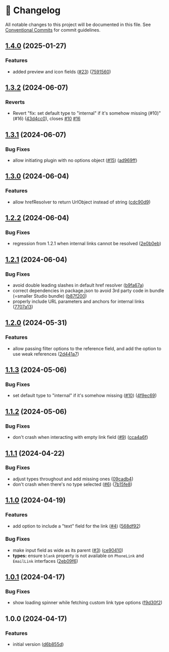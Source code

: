 <!-- markdownlint-disable --><!-- textlint-disable -->

# 📓 Changelog

All notable changes to this project will be documented in this file. See
[Conventional Commits](https://conventionalcommits.org) for commit guidelines.

## [1.4.0](https://github.com/winteragency/sanity-plugin-link-field/compare/v1.3.2...v1.4.0) (2025-01-27)

### Features

- added preview and icon fields ([#23](https://github.com/winteragency/sanity-plugin-link-field/issues/23)) ([7591560](https://github.com/winteragency/sanity-plugin-link-field/commit/759156035b0e773bdacfe72bad0885e097362d44))

## [1.3.2](https://github.com/winteragency/sanity-plugin-link-field/compare/v1.3.1...v1.3.2) (2024-06-07)

### Reverts

- Revert "fix: set default type to "internal" if it's somehow missing (#10)" (#16) ([43d4cc0](https://github.com/winteragency/sanity-plugin-link-field/commit/43d4cc0ee647c1fea8843386761a220a920ff0f6)), closes [#10](https://github.com/winteragency/sanity-plugin-link-field/issues/10) [#16](https://github.com/winteragency/sanity-plugin-link-field/issues/16)

## [1.3.1](https://github.com/winteragency/sanity-plugin-link-field/compare/v1.3.0...v1.3.1) (2024-06-07)

### Bug Fixes

- allow initiating plugin with no options object ([#15](https://github.com/winteragency/sanity-plugin-link-field/issues/15)) ([ad969ff](https://github.com/winteragency/sanity-plugin-link-field/commit/ad969ff9e7d836ae328055248748d2b8e93024d2))

## [1.3.0](https://github.com/winteragency/sanity-plugin-link-field/compare/v1.2.2...v1.3.0) (2024-06-04)

### Features

- allow hrefResolver to return UrlObject instead of string ([cdc90d9](https://github.com/winteragency/sanity-plugin-link-field/commit/cdc90d98022f15f09eb6b65ead0040573d07d255))

## [1.2.2](https://github.com/winteragency/sanity-plugin-link-field/compare/v1.2.1...v1.2.2) (2024-06-04)

### Bug Fixes

- regression from 1.2.1 when internal links cannot be resolved ([2e0b0eb](https://github.com/winteragency/sanity-plugin-link-field/commit/2e0b0eb39ab6d52465d0d77df153f72537346156))

## [1.2.1](https://github.com/winteragency/sanity-plugin-link-field/compare/v1.2.0...v1.2.1) (2024-06-04)

### Bug Fixes

- avoid double leading slashes in default href resolver ([b9fa67a](https://github.com/winteragency/sanity-plugin-link-field/commit/b9fa67ac94c587eac141c0a5e784d8792e2b6040))
- correct dependencies in package.json to avoid 3rd party code in bundle (=smaller Studio bundle) ([b87f200](https://github.com/winteragency/sanity-plugin-link-field/commit/b87f200b7b4512b6431caac0f8f00518fcf0e42d))
- properly include URL parameters and anchors for internal links ([7707a13](https://github.com/winteragency/sanity-plugin-link-field/commit/7707a135290896ffe5d06c5a198c55051f4db24a))

## [1.2.0](https://github.com/winteragency/sanity-plugin-link-field/compare/v1.1.3...v1.2.0) (2024-05-31)

### Features

- allow passing filter options to the reference field, and add the option to use weak references ([2d441a7](https://github.com/winteragency/sanity-plugin-link-field/commit/2d441a7f9fcb0fd053407f242d5ed2b58813629a))

## [1.1.3](https://github.com/winteragency/sanity-plugin-link-field/compare/v1.1.2...v1.1.3) (2024-05-06)

### Bug Fixes

- set default type to "internal" if it's somehow missing ([#10](https://github.com/winteragency/sanity-plugin-link-field/issues/10)) ([4f9ec69](https://github.com/winteragency/sanity-plugin-link-field/commit/4f9ec698d309447e99586dc887824ae0e488e601))

## [1.1.2](https://github.com/winteragency/sanity-plugin-link-field/compare/v1.1.1...v1.1.2) (2024-05-06)

### Bug Fixes

- don't crash when interacting with empty link field ([#9](https://github.com/winteragency/sanity-plugin-link-field/issues/9)) ([cca4a6f](https://github.com/winteragency/sanity-plugin-link-field/commit/cca4a6f534ed5dd67089e27bc70970da8424af25))

## [1.1.1](https://github.com/winteragency/sanity-plugin-link-field/compare/v1.1.0...v1.1.1) (2024-04-22)

### Bug Fixes

- adjust types throughout and add missing ones ([09cadb4](https://github.com/winteragency/sanity-plugin-link-field/commit/09cadb4c31d19f4b8d7e97e47fe6f0be53b7d1d7))
- don't crash when there's no type selected ([#6](https://github.com/winteragency/sanity-plugin-link-field/issues/6)) ([7b15fe8](https://github.com/winteragency/sanity-plugin-link-field/commit/7b15fe805d9e6dbfc3351ffc8773ae50c2681989))

## [1.1.0](https://github.com/winteragency/sanity-plugin-link-field/compare/v1.0.1...v1.1.0) (2024-04-19)

### Features

- add option to include a "text" field for the link ([#4](https://github.com/winteragency/sanity-plugin-link-field/issues/4)) ([568df92](https://github.com/winteragency/sanity-plugin-link-field/commit/568df927779cadc67f8ed58360da755ecf2bfd26))

### Bug Fixes

- make input field as wide as its parent ([#3](https://github.com/winteragency/sanity-plugin-link-field/issues/3)) ([ce90410](https://github.com/winteragency/sanity-plugin-link-field/commit/ce90410cafcd89229189bda6a1797dfc9b832a58))
- **types:** ensure `blank` property is not available on `PhoneLink` and `EmailLink` interfaces ([2eb09f6](https://github.com/winteragency/sanity-plugin-link-field/commit/2eb09f64c422cf45cbfa7acde080dc0788dab1a0))

## [1.0.1](https://github.com/winteragency/sanity-plugin-link-field/compare/v1.0.0...v1.0.1) (2024-04-17)

### Bug Fixes

- show loading spinner while fetching custom link type options ([f9d30f2](https://github.com/winteragency/sanity-plugin-link-field/commit/f9d30f26166dba90f62a5b305264ae1280eec67f))

## 1.0.0 (2024-04-17)

### Features

- initial version ([d6b855d](https://github.com/winteragency/sanity-plugin-link-field/commit/d6b855dca442e0cb142d145fc436c281b2c9abdc))
